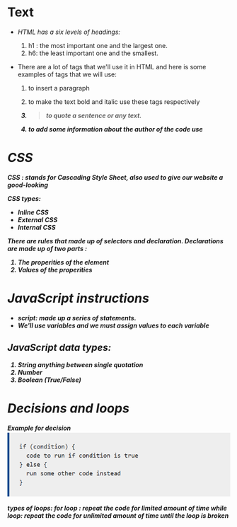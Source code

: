 # **Text**
+  *HTML has a six levels of headings:*
     1. h1 : the most important one and the largest one.
     2. h6: the least important one and the smallest.

+ There are a lot of tags that we'll use it in HTML and here is some examples of tags that we will use:
   1. <p> to insert a paragraph
   2. to make the text bold and italic use these tags respectively <b> <i>
   3. <blockquote> to quote a sentence or any text.
   4. to add some information about the author of the code use <address>


# **CSS**
*CSS : stands for Cascading Style Sheet, also used to give our website a good-looking*

CSS types:
+ Inline CSS
+ External CSS
+ Internal CSS

There are rules that made up of selectors and declaration.
Declarations are made up of two parts :
 1. The properities of the element
 2. Values of the properities


# **JavaScript instructions**
- script: made up a series of statements.
- We'll use variables and we must assign values to each variable

## JavaScript data types:
   1. String anything between single quotation
   2. Number
   3. Boolean (True/False)

# **Decisions and loops**
Example for decision
![img](img.PNG)

types of loops:
for loop : repeat the code for limited amount of time
while loop: repeat the code for unlimited amount of time until the loop is broken


